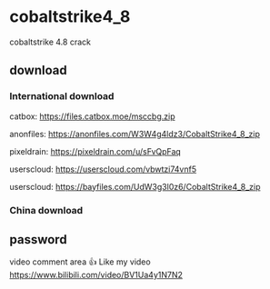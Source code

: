 # cobaltstrike4_8
cobaltstrike 4.8 crack
## download
### International download
catbox: https://files.catbox.moe/msccbg.zip

anonfiles: https://anonfiles.com/W3W4g4ldz3/CobaltStrike4_8_zip

pixeldrain: https://pixeldrain.com/u/sFvQpFaq

userscloud: https://userscloud.com/vbwtzi74vnf5

userscloud: https://bayfiles.com/UdW3g3l0z6/CobaltStrike4_8_zip
### China download

## password
video comment area 👍 Like my video
https://www.bilibili.com/video/BV1Ua4y1N7N2
